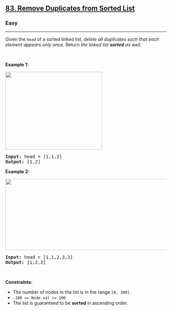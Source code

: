 <h2><a href="https://leetcode.com/problems/remove-duplicates-from-sorted-list">83. Remove Duplicates from Sorted List</a></h2><h3>Easy</h3><hr><p>Given the <code>head</code> of a sorted linked list, <em>delete all duplicates such that each element appears only once</em>. Return <em>the linked list <strong>sorted</strong> as well</em>.</p>

<p>&nbsp;</p>
<p><strong class="example">Example 1:</strong></p>
<img alt="" src="https://assets.leetcode.com/uploads/2021/01/04/list1.jpg" style="width: 302px; height: 242px;" />
<pre>
<strong>Input:</strong> head = [1,1,2]
<strong>Output:</strong> [1,2]
</pre>

<p><strong class="example">Example 2:</strong></p>
<img alt="" src="https://assets.leetcode.com/uploads/2021/01/04/list2.jpg" style="width: 542px; height: 222px;" />
<pre>
<strong>Input:</strong> head = [1,1,2,3,3]
<strong>Output:</strong> [1,2,3]
</pre>

<p>&nbsp;</p>
<p><strong>Constraints:</strong></p>

<ul>
	<li>The number of nodes in the list is in the range <code>[0, 300]</code>.</li>
	<li><code>-100 &lt;= Node.val &lt;= 100</code></li>
	<li>The list is guaranteed to be <strong>sorted</strong> in ascending order.</li>
</ul>
